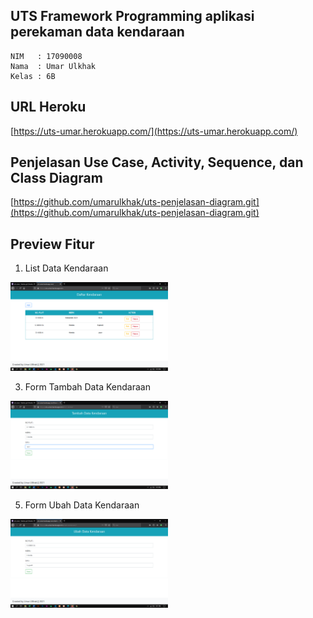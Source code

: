 ## UTS Framework Programming aplikasi perekaman data kendaraan

    NIM   : 17090008
    Nama  : Umar Ulkhak
    Kelas : 6B
  
## URL Heroku
[https://uts-umar.herokuapp.com/](https://uts-umar.herokuapp.com/)

## Penjelasan Use Case, Activity, Sequence, dan Class Diagram
[https://github.com/umarulkhak/uts-penjelasan-diagram.git](https://github.com/umarulkhak/uts-penjelasan-diagram.git)

## Preview Fitur

1) List Data Kendaraan

<p>
  <img src="https://github.com/umarulkhak/uts-umar/blob/master/img/list.png" width=50% />
</p>

3) Form Tambah Data Kendaraan

<p>
  <img src="https://github.com/umarulkhak/uts-umar/blob/master/img/add.png" width=50% />
</p>

5) Form Ubah Data Kendaraan

<p>
  <img src="https://github.com/umarulkhak/uts-umar/blob/master/img/Edit.png" width=50% />
</p>
